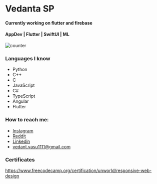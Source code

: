 # Vedanta SP


#### Currently working on flutter and firebase
#### AppDev | Flutter | SwiftUI | ML

![counter](https://komarev.com/ghpvc/?username=unworld11)

### Languages I know
* Python
* C++
* C
* JavaScript
* C#
* TypeScript
* Angular
* Flutter

### How to reach me:
* [Instagram](https://www.instagram.com/headfullofbullets/)
* [Reddit](https://www.reddit.com/user/Vedanta11)
* [Linkedin](https://www.linkedin.com/in/vedantasp/)
* vedant.vasu1111@gmail.com

### Certificates
https://www.freecodecamp.org/certification/unworld/responsive-web-design
